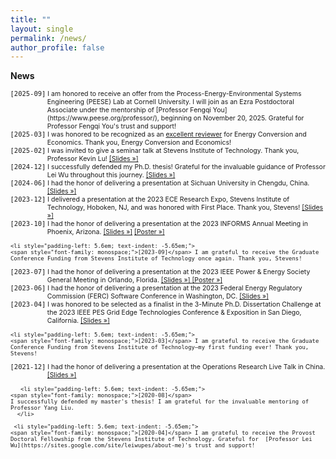 ```yaml
---
title: ""
layout: single
permalink: /news/
author_profile: false
---
```

<strong>News</strong>

<ul style="font-size: 75%; list-style: none; margin: 0; padding: 0;">

   <li style="padding-left: 5.6em; text-indent: -5.65em;">
    <span style="font-family: monospace;">[2025-09]</span> I am honored to receive an offer from the Process-Energy-Environmental Systems Engineering (PEESE) Lab at Cornell University. I will join as an Ezra Postdoctoral Associate under the mentorship of  [Professor Fengqi You](https://www.peese.org/professor/), beginning on November 20, 2025. Grateful for Professor Fengqi You's trust and support!


  </li>

   <li style="padding-left: 5.6em; text-indent: -5.65em;">
    <span style="font-family: monospace;">[2025-03]</span> I was honored to be recognized as an  <a href="/assets/images/ECE_Xianbang.pdf">excellent reviewer</a> for Energy Conversion and Economics. Thank you, Energy Conversion and Economics!


  </li>

   <li style="padding-left: 5.6em; text-indent: -5.65em;">
    <span style="font-family: monospace;">[2025-02]</span> I was invited to give a seminar talk at Stevens Institute of Technology. Thank you, Professor Kevin Lu! <a href="/assets/slides/2025-02-stevens_seminar.png">[Slides »]</a>
  </li>

   <li style="padding-left: 5.6em; text-indent: -5.65em;">
    <span style="font-family: monospace;">[2024-12]</span> I successfully defended my Ph.D. thesis! Grateful for the invaluable guidance of Professor Lei Wu throughout this journey. <a href="/assets/slides/2024-12-final_thesis.pdf">[Slides »]</a>
  </li>

   <li style="padding-left: 5.6em; text-indent: -5.65em;">
    <span style="font-family: monospace;">[2024-06]</span> I had the honor of delivering a presentation at Sichuan University in Chengdu, China. <a href="/assets/slides/2024-06-SCU_2024.pdf">[Slides »]</a>
  </li>

   <li style="padding-left: 5.6em; text-indent: -5.65em;">
    <span style="font-family: monospace;">[2023-12]</span> I delivered a presentation at the 2023 ECE Research Expo, Stevens Institute of Technology, Hoboken, NJ, and was honored with First Place. Thank you, Stevens! <a href="/assets/slides/2023-12-ECE_Exp.pdf">[Slides »]</a>
  </li>

   <li style="padding-left: 5.6em; text-indent: -5.65em;">
    <span style="font-family: monospace;">[2023-10]</span> I had the honor of delivering a presentation at the 2023 INFORMS Annual Meeting in Phoenix, Arizona. <a href="/assets/slides/2023-10-Informs_Slides.pdf">[Slides »]</a> <a href="/assets/slides/2023-10-Informs_Poster.pdf">[Poster »]</a>
  </li>

    <li style="padding-left: 5.6em; text-indent: -5.65em;">
    <span style="font-family: monospace;">[2023-09]</span> I am grateful to receive the Graduate Conference Funding from Stevens Institute of Technology once again. Thank you, Stevens!
  </li>

   <li style="padding-left: 5.6em; text-indent: -5.65em;">
    <span style="font-family: monospace;">[2023-07]</span> I had the honor of delivering a presentation at the 2023 IEEE Power & Energy Society General Meeting in Orlando, Florida. <a href="/assets/slides/2023-07-23PESGM0568.pdf">[Slides »] </a> <a href="/assets/slides/2023-07-Poster_GM_2023.pdf">[Poster »]</a>
  </li>

   <li style="padding-left: 5.6em; text-indent: -5.65em;">
    <span style="font-family: monospace;">[2023-06]</span> I had the honor of delivering a presentation at the 2023 Federal Energy Regulatory Commission (FERC) Software Conference in Washington, DC. <a href="/assets/slides/2023-06-FERC_Slides_2023.pdf">[Slides »]</a>
  </li>

  <li style="padding-left: 5.6em; text-indent: -5.65em;">
    <span style="font-family: monospace;">[2023-04]</span> I was honored to be selected as a finalist in the 3-Minute Ph.D. Dissertation Challenge at the 2023 IEEE PES Grid Edge Technologies Conference & Exposition in San Diego, California. <a href="/assets/slides/2023-04-3_min_slides_Final_Round.pdf">[Slides »]</a>
  </li>

    <li style="padding-left: 5.6em; text-indent: -5.65em;">
    <span style="font-family: monospace;">[2023-03]</span> I am grateful to receive the Graduate Conference Funding from Stevens Institute of Technology—my first funding ever! Thank you, Stevens!
  </li>

   <li style="padding-left: 5.6em; text-indent: -5.65em;">
    <span style="font-family: monospace;">[2021-12]</span> I had the honor of delivering a presentation at the Operations Research Live Talk in China. <a href="/assets/slides/2021-12-OR_Presentation.pdf">[Slides »]</a>
  </li>

       <li style="padding-left: 5.6em; text-indent: -5.65em;">
    <span style="font-family: monospace;">[2020-08]</span>
    I successfully defended my master's thesis! I am grateful for the invaluable mentoring of Professor Yang Liu.
      </li>
    
     <li style="padding-left: 5.6em; text-indent: -5.65em;">
    <span style="font-family: monospace;">[2020-04]</span> I am grateful to receive the Provost Doctoral Fellowship from the Stevens Institute of Technology. Grateful for  [Professor Lei Wu](https://sites.google.com/site/leiwupes/about-me)'s trust and support!
  </li>

</ul>

